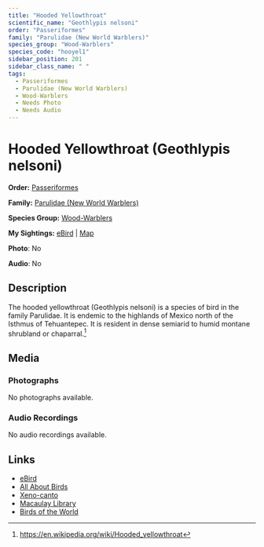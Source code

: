 ```yaml
---
title: "Hooded Yellowthroat"
scientific_name: "Geothlypis nelsoni"
order: "Passeriformes"
family: "Parulidae (New World Warblers)"
species_group: "Wood-Warblers"
species_code: "hooyel1"
sidebar_position: 201
sidebar_class_name: " "
tags: 
  - Passeriformes
  - Parulidae (New World Warblers)
  - Wood-Warblers
  - Needs Photo
  - Needs Audio
---
```


# Hooded Yellowthroat (Geothlypis nelsoni)

**Order:** [Passeriformes](/tags/passeriformes)

**Family:** [Parulidae (New World Warblers)](/tags/parulidae-new-world-warblers)

**Species Group:** [Wood-Warblers](/tags/wood-warblers)

**My Sightings:** [eBird](https://ebird.org/lifelist?r=world&time=life&spp=hooyel1) | [Map](/map?species_code=hooyel1)

**Photo**: No 

**Audio**: No

## Description
The hooded yellowthroat (Geothlypis nelsoni) is a species of bird in the family Parulidae. It is endemic to the highlands of Mexico north of the Isthmus of Tehuantepec. It is resident in dense semiarid to humid montane shrubland or chaparral.[^1]

[^1]: https://en.wikipedia.org/wiki/Hooded_yellowthroat

## Media
### Photographs
No photographs available.

### Audio Recordings
No audio recordings available.

## Links
* [eBird](https://ebird.org/species/hooyel1) 
* [All About Birds](https://www.allaboutbirds.org/guide/hooyel1) 
* [Xeno-canto](https://www.xeno-canto.org/species/geothlypis-nelsoni) 
* [Macaulay Library](https://search.macaulaylibrary.org/catalog?taxonCode=hooyel1&sort=rating_rank_desc)
* [Birds of the World](https://birdsoftheworld.org/bow/species/hooyel1)
